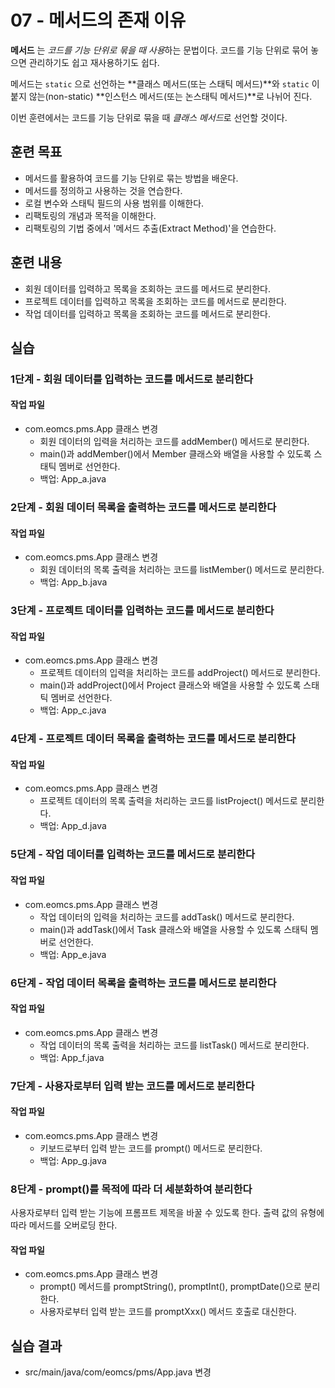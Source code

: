 # 07 - 메서드의 존재 이유

**메서드** 는 *코드를 기능 단위로 묶을 때 사용*하는 문법이다. 
코드를 기능 단위로 묶어 놓으면 관리하기도 쉽고 재사용하기도 쉽다.

메서드는 `static` 으로 선언하는 **클래스 메서드(또는 스태틱 메서드)**와
`static` 이 붙지 않는(non-static) **인스턴스 메서드(또는 논스태틱 메서드)**로 나뉘어 진다.

이번 훈련에서는 코드를 기능 단위로 묶을 때 *클래스 메서드*로 선언할 것이다.  

## 훈련 목표

- 메서드를 활용하여 코드를 기능 단위로 묶는 방법을 배운다.
- 메서드를 정의하고 사용하는 것을 연습한다.
- 로컬 변수와 스태틱 필드의 사용 범위를 이해한다.
- 리팩토링의 개념과 목적을 이해한다.
- 리팩토링의 기법 중에서 '메서드 추출(Extract Method)'을 연습한다.

## 훈련 내용

- 회원 데이터를 입력하고 목록을 조회하는 코드를 메서드로 분리한다.
- 프로젝트 데이터를 입력하고 목록을 조회하는 코드를 메서드로 분리한다.
- 작업 데이터를 입력하고 목록을 조회하는 코드를 메서드로 분리한다.

## 실습

### 1단계 - 회원 데이터를 입력하는 코드를 메서드로 분리한다

#### 작업 파일

- com.eomcs.pms.App 클래스 변경 
  - 회원 데이터의 입력을 처리하는 코드를 addMember() 메서드로 분리한다.
  - main()과 addMember()에서 Member 클래스와 배열을 사용할 수 있도록 스태틱 멤버로 선언한다.
  - 백업: App_a.java

### 2단계 - 회원 데이터 목록을 출력하는 코드를 메서드로 분리한다

#### 작업 파일

- com.eomcs.pms.App 클래스 변경 
  - 회원 데이터의 목록 출력을 처리하는 코드를 listMember() 메서드로 분리한다.
  - 백업: App_b.java

### 3단계 - 프로젝트 데이터를 입력하는 코드를 메서드로 분리한다

#### 작업 파일

- com.eomcs.pms.App 클래스 변경 
    - 프로젝트 데이터의 입력을 처리하는 코드를 addProject() 메서드로 분리한다.
    - main()과 addProject()에서 Project 클래스와 배열을 사용할 수 있도록 스태틱 멤버로 선언한다.
    - 백업: App_c.java

### 4단계 - 프로젝트 데이터 목록을 출력하는 코드를 메서드로 분리한다

#### 작업 파일

- com.eomcs.pms.App 클래스 변경 
  - 프로젝트 데이터의 목록 출력을 처리하는 코드를 listProject() 메서드로 분리한다.
  - 백업: App_d.java

### 5단계 - 작업 데이터를 입력하는 코드를 메서드로 분리한다

#### 작업 파일

- com.eomcs.pms.App 클래스 변경 
  - 작업 데이터의 입력을 처리하는 코드를 addTask() 메서드로 분리한다.
  - main()과 addTask()에서 Task 클래스와 배열을 사용할 수 있도록 스태틱 멤버로 선언한다.
  - 백업: App_e.java

### 6단계 - 작업 데이터 목록을 출력하는 코드를 메서드로 분리한다

#### 작업 파일

- com.eomcs.pms.App 클래스 변경 
  - 작업 데이터의 목록 출력을 처리하는 코드를 listTask() 메서드로 분리한다.
  - 백업: App_f.java

### 7단계 - 사용자로부터 입력 받는 코드를 메서드로 분리한다

#### 작업 파일

- com.eomcs.pms.App 클래스 변경
  - 키보드로부터 입력 받는 코드를 prompt() 메서드로 분리한다.
  - 백업: App_g.java

### 8단계 - prompt()를 목적에 따라 더 세분화하여 분리한다

사용자로부터 입력 받는 기능에 프롬프트 제목을 바꿀 수 있도록 한다. 
출력 값의 유형에 따라 메서드를 오버로딩 한다.

#### 작업 파일

- com.eomcs.pms.App 클래스 변경
  - prompt() 메서드를 promptString(), promptInt(), promptDate()으로 분리한다.
  - 사용자로부터 입력 받는 코드를 promptXxx() 메서드 호출로 대신한다.

## 실습 결과

- src/main/java/com/eomcs/pms/App.java 변경